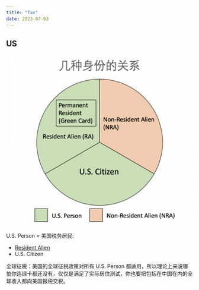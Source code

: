 ```yaml
---
title: "Tax"
date: 2023-07-03
---
```


## US

![](assets/us-identity.png)

U.S. Person = 美国税务居民:
- [Resident Alien](notes/Resident%20Alien.md)
- U.S. Citizen

全球征税：美国的全球征税政策对所有 U.S. Person 都适用，所以理论上来说哪怕你连绿卡都还没有，仅仅是满足了实际居住测试，你也要把包括在中国在内的全球收入都向美国报税交税。